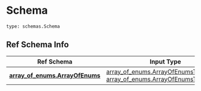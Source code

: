 # Schema
```
type: schemas.Schema
```

## Ref Schema Info
Ref Schema | Input Type | Output Type
---------- | ---------- | -----------
[**array_of_enums.ArrayOfEnums**](../../../../../../../../../components/schema/array_of_enums.md) | [array_of_enums.ArrayOfEnumsTupleInput](../../../../../../../../../components/schema/array_of_enums.md#arrayofenumstupleinput), [array_of_enums.ArrayOfEnumsTuple](../../../../../../../../../components/schema/array_of_enums.md#arrayofenumstuple) | [array_of_enums.ArrayOfEnumsTuple](../../../../../../../../../components/schema/array_of_enums.md#arrayofenumstuple)
